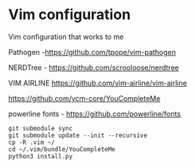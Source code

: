 # Vim configuration

Vim configuration that works to me

Pathogen -https://github.com/tpope/vim-pathogen

NERDTree - https://github.com/scrooloose/nerdtree

VIM AIRLINE https://github.com/vim-airline/vim-airline

https://github.com/ycm-core/YouCompleteMe

powerline fonts - https://github.com/powerline/fonts
```
git submodule sync
git submodule update --init --recursive
cp -R .vim ~/
cd ~/.vim/bundle/YouCompleteMe
python3 install.py
```

